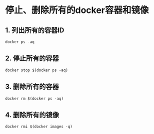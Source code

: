 # 停止、删除所有的docker容器和镜像

## 1. 列出所有的容器ID

```
docker ps -aq
```

## 2. 停止所有的容器

```
docker stop $(docker ps -aq)
```

## 3. 删除所有的容器

```
docker rm $(docker ps -aq)
```

## 4. 删除所有的镜像

```
docker rmi $(docker images -q)
```

